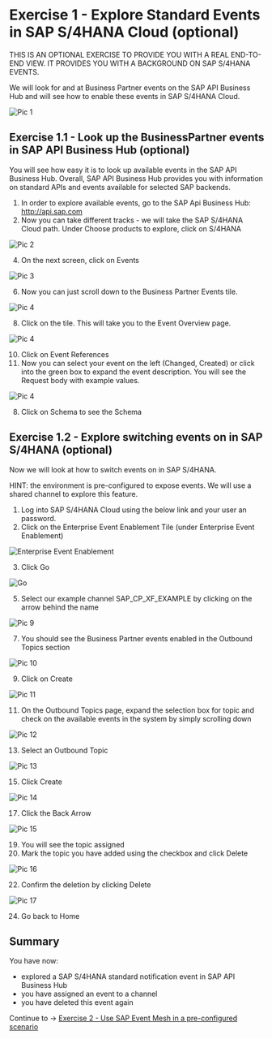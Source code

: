 # Exercise 1 - Explore Standard Events in SAP S/4HANA Cloud (optional)

THIS IS AN OPTIONAL EXERCISE TO PROVIDE YOU WITH A REAL END-TO-END VIEW. IT PROVIDES YOU WITH A BACKGROUND ON SAP S/4HANA EVENTS.

We will look for and at Business Partner events on the SAP API Business Hub and will see how to enable these events in SAP S/4HANA Cloud. 

![Pic 1](/./images/IN261-ex1-1.png)

## Exercise 1.1 - Look up the BusinessPartner events in SAP API Business Hub (optional)

You will see how easy it is to look up available events in the SAP API Business Hub. Overall, SAP API Business Hub provides you with information on standard APIs and events available for selected SAP backends.

1. In order to explore available events, go to the SAP Api Business Hub: http://api.sap.com
2. Now you can take different tracks - we will take the SAP S/4HANA Cloud path. Under Choose products to explore, click on S/4HANA

![Pic 2](/./images/IN261-ex1-2.png)

4. On the next screen, click on Events

![Pic 3](/./images/IN261-ex1-3.png)

6. Now you can just scroll down to the Business Partner Events tile.

![Pic 4](/./images/IN261-ex1-4.png)

8. Click on the tile. This will take you to the Event Overview page.

![Pic 4](/./images/IN261-ex1-5.png)

10. Click on Event References
11. Now you can select your event on the left (Changed, Created) or click into the green box to expand the event description. You will see the Request body with example values.

![Pic 4](/./images/IN261-ex1-6.png)

8. Click on Schema to see the Schema

## Exercise 1.2 - Explore switching events on in SAP S/4HANA (optional)

Now we will look at how to switch events on in SAP S/4HANA.

HINT: the environment is pre-configured to expose events. We will use a shared channel to explore this feature.

1. Log into SAP S/4HANA Cloud using the below link and your user an password.
2. Click on the Enterprise Event Enablement Tile (under Enterprise Event Enablement)

![Enterprise Event Enablement](/./images/IN261-ex1-7.png)

3. Click Go

![Go](/./images/IN261-ex1-8.png)

5. Select our example channel SAP_CP_XF_EXAMPLE by clicking on the arrow behind the name

![Pic 9](/./images/IN261-ex1-9.png)

7. You should see the Business Partner events enabled in the Outbound Topics section

![Pic 10](/./images/IN261-ex1-10.png)

9. Click on Create

![Pic 11](/./images/IN261-ex1-11.png)

11. On the Outbound Topics page, expand the selection box for topic and check on the available events in the system by simply scrolling down

![Pic 12](/./images/IN261-ex1-12.png)

13. Select an Outbound Topic

![Pic 13](/./images/IN261-ex1-13.png)

15. Click Create

![Pic 14](/./images/IN261-ex1-14.png)

17. Click the Back Arrow

![Pic 15](/./images/IN261-ex1-15.png)

19. You will see the topic assigned
20. Mark the topic you have added using the checkbox and click Delete

![Pic 16](/./images/IN261-ex1-16.png)

22. Confirm the deletion by clicking Delete

![Pic 17](/./images/IN261-ex1-17.png)

24. Go back to Home

## Summary

You have now:

- explored a SAP S/4HANA standard notification event in SAP API Business Hub
- you have assigned an event to a channel
- you have deleted this event again

Continue to -> [Exercise 2 - Use SAP Event Mesh in a pre-configured scenario](../ex2/README.md)


